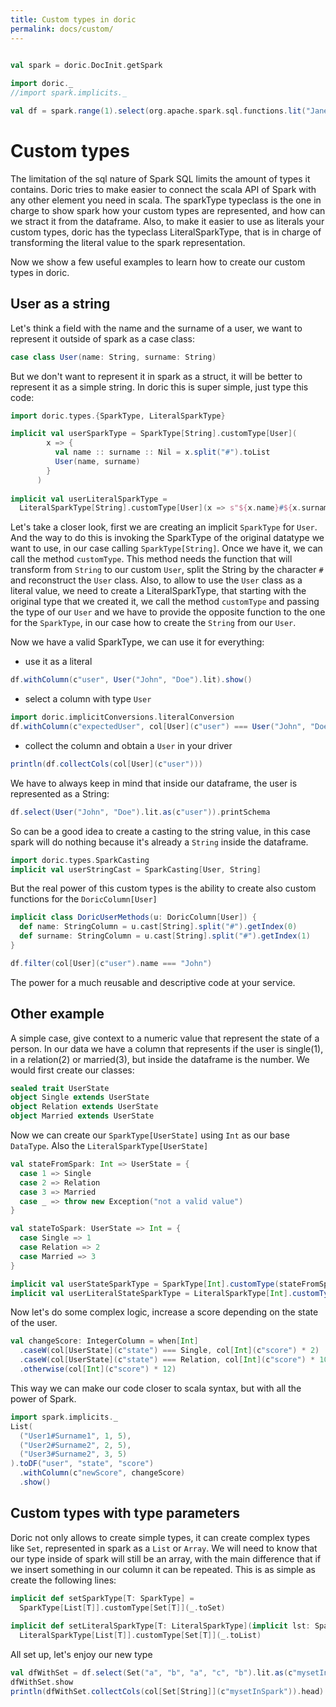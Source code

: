 ```yaml
---
title: Custom types in doric
permalink: docs/custom/
---
```


```scala mdoc:invisible:reset

val spark = doric.DocInit.getSpark
      
import doric._
//import spark.implicits._

val df = spark.range(1).select(org.apache.spark.sql.functions.lit("Jane#Doe").as("user"))
```

# Custom types

The limitation of the sql nature of Spark SQL limits the amount of types it contains. Doric tries to make easier to
connect the scala API of Spark with any other element you need in scala. The sparkType typeclass is the one in charge to
show spark how your custom types are represented, and how can we stract it from the dataframe. Also, to make it easier
to use as literals your custom types, doric has the typeclass LiteralSparkType, that is in charge of transforming the
literal value to the spark representation.

Now we show a few useful examples to learn how to create our custom types in doric.

## User as a string

Let's think a field with the name and the surname of a user, we want to represent it outside of spark as a case class:

```scala mdoc
case class User(name: String, surname: String)
```

But we don't want to represent it in spark as a struct, it will be better to represent it as a simple string. In doric
this is super simple, just type this code:

```scala mdoc
import doric.types.{SparkType, LiteralSparkType}

implicit val userSparkType = SparkType[String].customType[User](
        x => {
          val name :: surname :: Nil = x.split("#").toList
          User(name, surname)
        }
      )
      
implicit val userLiteralSparkType =
  LiteralSparkType[String].customType[User](x => s"${x.name}#${x.surname}")
```

Let's take a closer look, first we are creating an implicit `SparkType` for `User`. And the way to do this is invoking
the SparkType of the original datatype we want to use, in our case calling `SparkType[String]`. Once we have it, we can
call the method `customType`. This method needs the function that will transform from `String` to our custom `User`,
split the String by the character `#`  and reconstruct the `User` class. Also, to allow to use the `User` class as a
literal value, we need to create a LiteralSparkType, that starting with the original type that we created it, we call
the method `customType` and passing the type of our `User`
and we have to provide the opposite function to the one for the `SparkType`, in our case how to create the `String` from
our `User`.

Now we have a valid SparkType, we can use it for everything:

* use it as a literal

```scala mdoc
df.withColumn(c"user", User("John", "Doe").lit).show()
```

* select a column with type `User`

```scala mdoc
import doric.implicitConversions.literalConversion
df.withColumn(c"expectedUser", col[User](c"user") === User("John", "Doe"))
```

* collect the column and obtain a `User` in your driver

```scala mdoc
println(df.collectCols(col[User](c"user")))
```

We have to always keep in mind that inside our dataframe, the user is represented as a String:

```scala mdoc
df.select(User("John", "Doe").lit.as(c"user")).printSchema
```

So can be a good idea to create a casting to the string value, in this case spark will do nothing because it's already
a `String` inside the dataframe.

```scala mdoc
import doric.types.SparkCasting
implicit val userStringCast = SparkCasting[User, String]
```

But the real power of this custom types is the ability to create also custom functions for the `DoricColumn[User]`

```scala mdoc
implicit class DoricUserMethods(u: DoricColumn[User]) {
  def name: StringColumn = u.cast[String].split("#").getIndex(0)
  def surname: StringColumn = u.cast[String].split("#").getIndex(1)
}

df.filter(col[User](c"user").name === "John")
```

The power for a much reusable and descriptive code at your service.

## Other example

A simple case, give context to a numeric value that represent the state of a person. In our data we have a column that
represents if the user is single(1), in a relation(2) or married(3), but inside the dataframe is the number. We would
first create our classes:

```scala mdoc
sealed trait UserState
object Single extends UserState
object Relation extends UserState
object Married extends UserState
```

Now we can create our `SparkType[UserState]` using `Int` as our base `DataType`. Also the `LiteralSparkType[UserState]`

```scala mdoc
val stateFromSpark: Int => UserState = {
  case 1 => Single
  case 2 => Relation
  case 3 => Married
  case _ => throw new Exception("not a valid value")
}

val stateToSpark: UserState => Int = {
  case Single => 1
  case Relation => 2
  case Married => 3
}

implicit val userStateSparkType = SparkType[Int].customType(stateFromSpark)
implicit val userLiteralStateSparkType = LiteralSparkType[Int].customType(stateToSpark)
```

Now let's do some complex logic, increase a score depending on the state of the user.

```scala mdoc
val changeScore: IntegerColumn = when[Int]
  .caseW(col[UserState](c"state") === Single, col[Int](c"score") * 2)
  .caseW(col[UserState](c"state") === Relation, col[Int](c"score") * 10)
  .otherwise(col[Int](c"score") * 12)
```

This way we can make our code closer to scala syntax, but with all the power of Spark.

```scala mdoc
import spark.implicits._
List(
  ("User1#Surname1", 1, 5),
  ("User2#Surname2", 2, 5),
  ("User3#Surname2", 3, 5)
).toDF("user", "state", "score")
  .withColumn(c"newScore", changeScore)
  .show()
```

## Custom types with type parameters

Doric not only allows to create simple types, it can create complex types like `Set`, represented in spark as a `List`
or `Array`. We will need to know that our type inside of spark will still be an array, with the main difference that if
we insert something in our column it can be repeated. This is as simple as create the following lines:

```scala mdoc
implicit def setSparkType[T: SparkType] =
  SparkType[List[T]].customType[Set[T]](_.toSet)
  
implicit def setLiteralSparkType[T: LiteralSparkType](implicit lst: SparkType[Set[T]]) =
  LiteralSparkType[List[T]].customType[Set[T]](_.toList)
```

All set up, let's enjoy our new type

```scala mdoc
val dfWithSet = df.select(Set("a", "b", "a", "c", "b").lit.as(c"mysetInSpark"))
dfWithSet.show
println(dfWithSet.collectCols(col[Set[String]](c"mysetInSpark")).head)
```
